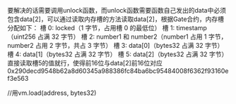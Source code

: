 要解决的话需要调用unlock函数，而unlock函数需要函数自己发出的data中必须包含data[2]，可以通过读取内存槽的方法读取data[2]，根据Gate合约，内存槽分配如下：
槽 0: locked（1 字节，占用槽 0 的最低位）
槽 1: timestamp（uint256 占满 32 字节）
槽 2: number1 和 number2（number1 占用 1 字节，number2 占用 2 字节，共占 3 字节）
槽 3: data[0]（bytes32 占满 32 字节）
槽 4: data[1]（bytes32 占满 32 字节）
槽 5: data[2]（bytes32 占满 32 字节）
直接读取槽5的值就行，使得前16位与data[2]前16位对应 0x290decd9548b62a8d60345a988386fc84ba6bc95484008f6362f93160ef3e563

//用vm.load(address, bytes32) 